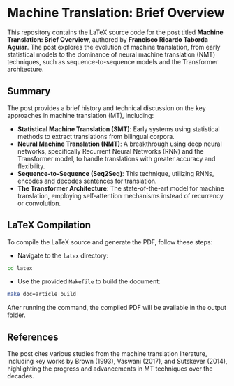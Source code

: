 # Machine Translation: Brief Overview

This repository contains the LaTeX source code for the post titled **Machine Translation: Brief Overview**, authored by **Francisco Ricardo Taborda Aguiar**. The post explores the evolution of machine translation, from early statistical models to the dominance of neural machine translation (NMT) techniques, such as sequence-to-sequence models and the Transformer architecture.

## Summary

The post provides a brief history and technical discussion on the key approaches in machine translation (MT), including:

- **Statistical Machine Translation (SMT)**: Early systems using statistical methods to extract translations from bilingual corpora.
- **Neural Machine Translation (NMT)**: A breakthrough using deep neural networks, specifically Recurrent Neural Networks (RNN) and the Transformer model, to handle translations with greater accuracy and flexibility.
- **Sequence-to-Sequence (Seq2Seq)**: This technique, utilizing RNNs, encodes and decodes sentences for translation.
- **The Transformer Architecture**: The state-of-the-art model for machine translation, employing self-attention mechanisms instead of recurrency or convolution.

## LaTeX Compilation

To compile the LaTeX source and generate the PDF, follow these steps:

- Navigate to the `latex` directory:

```bash
cd latex
```

- Use the provided `Makefile` to build the document:

```bash
make doc=article build
```

After running the command, the compiled PDF will be available in the output folder.

## References

The post cites various studies from the machine translation literature, including key works by Brown (1993), Vaswani (2017), and Sutskever (2014), highlighting the progress and advancements in MT techniques over the decades.
